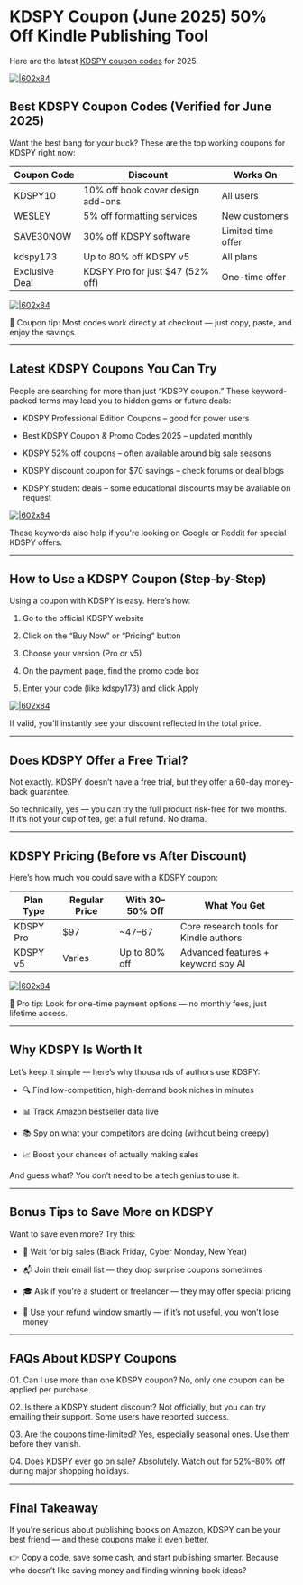 # KDSPY Coupon (June 2025) 50% Off Kindle Publishing Tool

Here are the latest [KDSPY coupon codes](https://shadowx--leadsclick.thrivecart.com/kdspy-v5/) for 2025.

[![|602x84](https://lh7-rt.googleusercontent.com/docsz/AD_4nXcOOB6V6R7wMLaVO08bkcDSDr5-EVoLpnA4eUZppPYoVMppT_QNTx7ozRlFXlmYZZDz86W_Iz7tZ-6v0vgJBgHq_pPy0Jgt24KgxxkF_hdtySkUJRH5MKhKsvoFkq5hsJxl2T33OA?key=lsw1XlUsZdxGqulrE40Y0w)](https://shadowx--leadsclick.thrivecart.com/kdspy-v5/)

## Best KDSPY Coupon Codes (Verified for June 2025)

Want the best bang for your buck? These are the top working coupons for KDSPY right now:

|Coupon Code|Discount|Works On|
| --- | --- | --- |
|KDSPY10|10% off book cover design add-ons|All users|
|WESLEY|5% off formatting services|New customers|
|SAVE30NOW|30% off KDSPY software|Limited time offer|
|kdspy173|Up to 80% off KDSPY v5|All plans|
|Exclusive Deal|KDSPY Pro for just $47 (52% off)|One-time offer|

[![|602x84](https://lh7-rt.googleusercontent.com/docsz/AD_4nXcOOB6V6R7wMLaVO08bkcDSDr5-EVoLpnA4eUZppPYoVMppT_QNTx7ozRlFXlmYZZDz86W_Iz7tZ-6v0vgJBgHq_pPy0Jgt24KgxxkF_hdtySkUJRH5MKhKsvoFkq5hsJxl2T33OA?key=lsw1XlUsZdxGqulrE40Y0w)](https://shadowx--leadsclick.thrivecart.com/kdspy-v5/)

💬 Coupon tip: Most codes work directly at checkout — just copy, paste, and enjoy the savings.

---

## Latest KDSPY Coupons You Can Try

People are searching for more than just “KDSPY coupon.” These keyword-packed terms may lead you to hidden gems or future deals:

* KDSPY Professional Edition Coupons – good for power users

* Best KDSPY Coupon & Promo Codes 2025 – updated monthly

* KDSPY 52% off coupons – often available around big sale seasons

* KDSPY discount coupon for $70 savings – check forums or deal blogs

* KDSPY student deals – some educational discounts may be available on request

[![|602x84](https://lh7-rt.googleusercontent.com/docsz/AD_4nXcOOB6V6R7wMLaVO08bkcDSDr5-EVoLpnA4eUZppPYoVMppT_QNTx7ozRlFXlmYZZDz86W_Iz7tZ-6v0vgJBgHq_pPy0Jgt24KgxxkF_hdtySkUJRH5MKhKsvoFkq5hsJxl2T33OA?key=lsw1XlUsZdxGqulrE40Y0w)](https://shadowx--leadsclick.thrivecart.com/kdspy-v5/)

These keywords also help if you're looking on Google or Reddit for special KDSPY offers.

---

## How to Use a KDSPY Coupon (Step-by-Step)

Using a coupon with KDSPY is easy. Here’s how:

1. Go to the official KDSPY website

2. Click on the “Buy Now” or “Pricing” button

3. Choose your version (Pro or v5)

4. On the payment page, find the promo code box

5. Enter your code (like kdspy173) and click Apply

[![|602x84](https://lh7-rt.googleusercontent.com/docsz/AD_4nXcOOB6V6R7wMLaVO08bkcDSDr5-EVoLpnA4eUZppPYoVMppT_QNTx7ozRlFXlmYZZDz86W_Iz7tZ-6v0vgJBgHq_pPy0Jgt24KgxxkF_hdtySkUJRH5MKhKsvoFkq5hsJxl2T33OA?key=lsw1XlUsZdxGqulrE40Y0w)](https://shadowx--leadsclick.thrivecart.com/kdspy-v5/)

If valid, you’ll instantly see your discount reflected in the total price.

---

## Does KDSPY Offer a Free Trial?

Not exactly. KDSPY doesn’t have a free trial, but they offer a 60-day money-back guarantee.

So technically, yes — you can try the full product risk-free for two months. If it’s not your cup of tea, get a full refund. No drama.

---

## KDSPY Pricing (Before vs After Discount)

Here’s how much you could save with a KDSPY coupon:

|Plan Type|Regular Price|With 30–50% Off|What You Get|
| --- | --- | --- | --- |
|KDSPY Pro|$97|~$47–$67|Core research tools for Kindle authors|
|KDSPY v5|Varies|Up to 80% off|Advanced features + keyword spy AI|

[![|602x84](https://lh7-rt.googleusercontent.com/docsz/AD_4nXcOOB6V6R7wMLaVO08bkcDSDr5-EVoLpnA4eUZppPYoVMppT_QNTx7ozRlFXlmYZZDz86W_Iz7tZ-6v0vgJBgHq_pPy0Jgt24KgxxkF_hdtySkUJRH5MKhKsvoFkq5hsJxl2T33OA?key=lsw1XlUsZdxGqulrE40Y0w)](https://shadowx--leadsclick.thrivecart.com/kdspy-v5/)

🧠 Pro tip: Look for one-time payment options — no monthly fees, just lifetime access.

---

## Why KDSPY Is Worth It

Let’s keep it simple — here’s why thousands of authors use KDSPY:

* 🔍 Find low-competition, high-demand book niches in minutes

* 📊 Track Amazon bestseller data live

* 📚 Spy on what your competitors are doing (without being creepy)

* 📈 Boost your chances of actually making sales

And guess what? You don’t need to be a tech genius to use it.

---

## Bonus Tips to Save More on KDSPY

Want to save even more? Try this:

* 📅 Wait for big sales (Black Friday, Cyber Monday, New Year)

* 📬 Join their email list — they drop surprise coupons sometimes

* 🎓 Ask if you're a student or freelancer — they may offer special pricing

* 🔁 Use your refund window smartly — if it’s not useful, you won’t lose money

---

## FAQs About KDSPY Coupons

Q1. Can I use more than one KDSPY coupon?
No, only one coupon can be applied per purchase.

Q2. Is there a KDSPY student discount?
Not officially, but you can try emailing their support. Some users have reported success.

Q3. Are the coupons time-limited?
Yes, especially seasonal ones. Use them before they vanish.

Q4. Does KDSPY ever go on sale?
Absolutely. Watch out for 52%–80% off during major shopping holidays.

---

## Final Takeaway

If you're serious about publishing books on Amazon, KDSPY can be your best friend — and these coupons make it even better.

👉 Copy a code, save some cash, and start publishing smarter. Because who doesn’t like saving money and finding winning book ideas?
